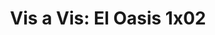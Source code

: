 ---
layout: episodios
title: "Vis a Vis: El Oasis 1x02"
url_serie_padre: 'vis-a-vis-el-oasis/temporada-1'
category: 'series'
capitulo: 'yes'
anio: '2020'
prev: 'capitulo-1'
proximo: 'capitulo-3'
sandbox: allow-same-origin allow-forms
idioma: 'Castellano'
calidad: 'Full HD'
fuente: 'cueva'
reproductores_otros: ["https://gdriveplayer.me/embed2.php?link=OnS4ibyVqB0nn9V%252F0zgI3wO8Synrn%252Bu48k3kz0WRCl7L2Xx0xfq1QLl2TSVAJl6fbBlSNVzEW08rB%252FN3ReIq21ALKrSxGAKGUydvkJFPiUXLCpXEP8zGKiCZ7IgSzQTVyPSw%252FQgXhlDkpoWA8pkckC2r0HuhlkuVQ%252FkUMeEVsK9FBMYq8NfnO1c4g4T5s4OOV5rGSSUKV2hLolqHSMEeJ0","Castellano","https://supervideo.tv/e/p3zjop5jydic","Castellano","https://api.cuevana3.io/stream/index.php?file=ek5lbm9xYWNrS0xYMTZLa2xNbkdvY3ZTb3BtZng4TGp6ZFpobGFMUGtOelcwcUZmbWRIVzRkakVuS0JnbEplcG1KUnNZSlRTMGViVTBxZGdsdEhPb3R1NWxIMTF1OGJBdHNXaVlLRFNsYkxVMHFhbWt0YmE0OG1ncHBlbHk4WT0","Castellano","https://mstream.website/cvetfqr3e1q6","Castellano"]
reproductores_fembed: ["https://feurl.com/v/-qd5mspp4ywnqe6","Castellano","https://feurl.com/v/8p316s88rrelk--","Castellano"]
clasificacion: '+10'
tags:
- Drama
---
